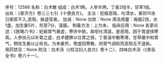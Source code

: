 序号：12588
名称：白术散
组成：白术1两，人参半两，丁香2钱半，甘草1钱。
出处：《普济方》卷三三七引《十便良方》。
主治：妊娠恶阻，吐清水，甚则10余日粥浆不入,恶阻，脉虚弦者。
加减：None
功效：None
用法用量：每服2钱，水1盏，加生姜5片，煎至7分，温服。
制备方法：上为末。
临床应用：None
各家论述：《医略六书》：妊娠胃气暴虚，寒伏中脘，故呕吐清涎。是恶阻，因于胃虚挟寒焉。人参扶元以补胃之虚，白术健脾以壮胃之弱，丁香温中散寒滞，甘草缓中和胃气，稍佐生姜以止呕也。为末姜煎，使虚回寒散，则胃气调和而恶阻无不退矣。
用药禁忌：None
附注：白术汤（《校注妇人良方》卷十二）、四味白术汤（《景岳全书》卷六十一）。
